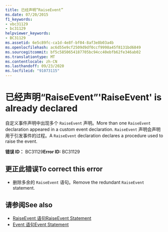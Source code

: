 ```yaml
---
title: 已经声明“RaiseEvent”
ms.date: 07/20/2015
f1_keywords:
- vbc31129
- bc31129
helpviewer_keywords:
- BC31129
ms.assetid: 6e5c89fc-ca1d-4e8f-bf04-8af3e8b03a4b
ms.openlocfilehash: ac6d55e9cf2509d9df0ccf9998a45f8131bd6849
ms.sourcegitcommit: bf5c5850654187705bc94cc40ebfb62fe346ab02
ms.translationtype: MT
ms.contentlocale: zh-CN
ms.lasthandoff: 09/23/2020
ms.locfileid: "91073115"
---
```

# <a name="raiseevent-is-already-declared"></a><span data-ttu-id="bc214-102">已经声明“RaiseEvent”</span><span class="sxs-lookup"><span data-stu-id="bc214-102">'RaiseEvent' is already declared</span></span>

<span data-ttu-id="bc214-103">自定义事件声明中出现多个 `RaiseEvent` 声明。</span><span class="sxs-lookup"><span data-stu-id="bc214-103">More than one `RaiseEvent` declaration appeared in a custom event declaration.</span></span> <span data-ttu-id="bc214-104">`RaiseEvent` 声明会声明用于引发事件的过程。</span><span class="sxs-lookup"><span data-stu-id="bc214-104">A `RaiseEvent` declaration declares a procedure used to raise the event.</span></span>  
  
 <span data-ttu-id="bc214-105">**错误 ID：** BC31129</span><span class="sxs-lookup"><span data-stu-id="bc214-105">**Error ID:** BC31129</span></span>  
  
## <a name="to-correct-this-error"></a><span data-ttu-id="bc214-106">更正此错误</span><span class="sxs-lookup"><span data-stu-id="bc214-106">To correct this error</span></span>  
  
- <span data-ttu-id="bc214-107">删除多余的 `RaiseEvent` 语句。</span><span class="sxs-lookup"><span data-stu-id="bc214-107">Remove the redundant `RaiseEvent` statement.</span></span>  
  
## <a name="see-also"></a><span data-ttu-id="bc214-108">请参阅</span><span class="sxs-lookup"><span data-stu-id="bc214-108">See also</span></span>

- [<span data-ttu-id="bc214-109">RaiseEvent 语句</span><span class="sxs-lookup"><span data-stu-id="bc214-109">RaiseEvent Statement</span></span>](../language-reference/statements/raiseevent-statement.md)
- [<span data-ttu-id="bc214-110">Event 语句</span><span class="sxs-lookup"><span data-stu-id="bc214-110">Event Statement</span></span>](../language-reference/statements/event-statement.md)
